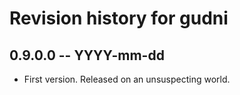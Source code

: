 # Revision history for gudni

## 0.9.0.0 -- YYYY-mm-dd

* First version. Released on an unsuspecting world.
